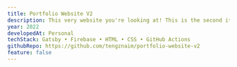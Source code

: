 ```yaml
---
title: Portfolio Website V2
description: This very website you're looking at! This is the second iteration of my portfolio website built using Gatsby and deployed to Firebase, complete with automated build and deployment using GitHub actions.
year: 2022
developedAt: Personal
techStack: Gatsby • Firebase • HTML • CSS • GitHub Actions
githubRepo: https://github.com/tengznaim/portfolio-website-v2
feature: false
---
```

